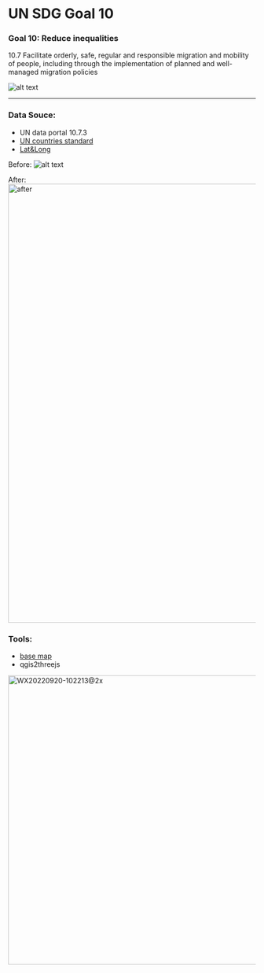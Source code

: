 # UN SDG Goal 10
### Goal 10: Reduce inequalities
10.7 Facilitate orderly, safe, regular and responsible migration and mobility of people, including through the implementation of planned and well-managed migration policies

![alt text](https://user-images.githubusercontent.com/19495692/191180861-9320fe43-d953-4c90-b0fb-24bea2ceb7f6.jpg)

***
### Data Souce: 
* UN data portal 10.7.3 
* [UN countries standard](https://unstats.un.org/unsd/methodology/m49/)
* [Lat&Long](https://developers.google.com/public-data/docs/canonical/countries_csv)

Before:
![alt text](https://user-images.githubusercontent.com/19495692/191281896-b74e5816-1722-445c-becc-a767ca1157ab.png)

After:
<img width="892" alt="after" src="https://user-images.githubusercontent.com/19495692/191283904-306f410d-606b-4ee1-9fc6-855daa29ca8d.png">

### Tools:
* [base map](https://api.mapbox.com/styles/v1/meishuke839/ckg1ufusm05sr19p07305vx5j.html?fresh=true&title=copy&access_token=pk.eyJ1IjoibWVpc2h1a2U4MzkiLCJhIjoiY2tnMXVmMWJ5MDJldDMybGlsMDZ5djJmNiJ9.1jMRjBhk0-71kF9w0FDeIA#1.07/-13.2/-43.8)
* qgis2threejs
<img width="588" alt="WX20220920-102213@2x" src="https://user-images.githubusercontent.com/19495692/191283633-3ff0a810-a0f6-4966-a9dc-5e0cb6ba3e20.png">

